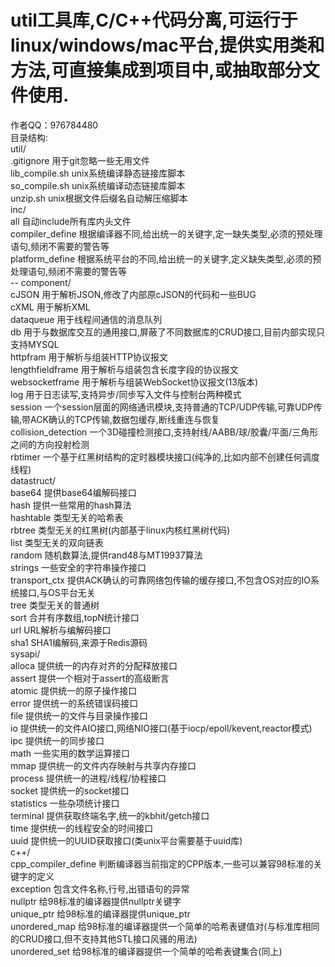 # util工具库,C/C++代码分离,可运行于linux/windows/mac平台,提供实用类和方法,可直接集成到项目中,或抽取部分文件使用.  
作者QQ：976784480  
目录结构:  
util/  
	.gitignore					用于git忽略一些无用文件  
	lib_compile.sh				unix系统编译静态链接库脚本  
	so_compile.sh				unix系统编译动态链接库脚本  
	unzip.sh					unix根据文件后缀名自动解压缩脚本  
	inc/  
		all						自动include所有库内头文件  
		compiler_define			根据编译器不同,给出统一的关键字,定一缺失类型,必须的预处理语句,频闭不需要的警告等  
		platform_define			根据系统平台的不同,给出统一的关键字,定义缺失类型,必须的预处理语句,频闭不需要的警告等  
		-- component/  
			cJSON				用于解析JSON,修改了内部原cJSON的代码和一些BUG  
			cXML				用于解析XML  
			dataqueue			用于线程间通信的消息队列  
			db					用于与数据库交互的通用接口,屏蔽了不同数据库的CRUD接口,目前内部实现只支持MYSQL  
			httpfram			用于解析与组装HTTP协议报文  
			lengthfieldframe	用于解析与组装包含长度字段的协议报文  
			websocketframe		用于解析与组装WebSocket协议报文(13版本)  
			log					用于日志读写,支持异步/同步写入文件与控制台两种模式  
			session				一个session层面的网络通讯模块,支持普通的TCP/UDP传输,可靠UDP传输,带ACK确认的TCP传输,数据包缓存,断线重连与恢复  
			collision_detection	一个3D碰撞检测接口,支持射线/AABB/球/胶囊/平面/三角形之间的方向投射检测  
			rbtimer				一个基于红黑树结构的定时器模块接口(纯净的,比如内部不创建任何调度线程)  
		datastruct/  
				base64			提供base64编解码接口  
				hash			提供一些常用的hash算法  
				hashtable		类型无关的哈希表  
				rbtree			类型无关的红黑树(内部基于linux内核红黑树代码)  
				list			类型无关的双向链表  
				random			随机数算法,提供rand48与MT19937算法  
				strings			一些安全的字符串操作接口  
				transport_ctx	提供ACK确认的可靠网络包传输的缓存接口,不包含OS对应的IO系统接口,与OS平台无关  
				tree			类型无关的普通树  
				sort			合并有序数组,topN统计接口  
				url				URL解析与编解码接口  
				sha1			SHA1编解码,来源于Redis源码  
		sysapi/  
				alloca			提供统一的内存对齐的分配释放接口  
				assert			提供一个相对于assert的高级断言  
				atomic			提供统一的原子操作接口  
				error			提供统一的系统错误码接口  
				file			提供统一的文件与目录操作接口  
				io				提供统一的文件AIO接口,网络NIO接口(基于iocp/epoll/kevent,reactor模式)  
				ipc				提供统一的同步接口  
				math			一些实用的数学运算接口  
				mmap			提供统一的文件内存映射与共享内存接口  
				process			提供统一的进程/线程/协程接口  
				socket			提供统一的socket接口  
				statistics		一些杂项统计接口  
				terminal		提供获取终端名字,统一的kbhit/getch接口  
				time			提供统一的线程安全的时间接口  
				uuid			提供统一的UUID获取接口(类unix平台需要基于uuid库)  
		c++/  
			cpp_compiler_define	判断编译器当前指定的CPP版本,一些可以兼容98标准的关键字的定义  
			exception			包含文件名称,行号,出错语句的异常  
			nullptr				给98标准的编译器提供nullptr关键字  
			unique_ptr			给98标准的编译器提供unique_ptr  
			unordered_map		给98标准的编译器提供一个简单的哈希表键值对(与标准库相同的CRUD接口,但不支持其他STL接口风骚的用法)  
			unordered_set		给98标准的编译器提供一个简单的哈希表键集合(同上)  